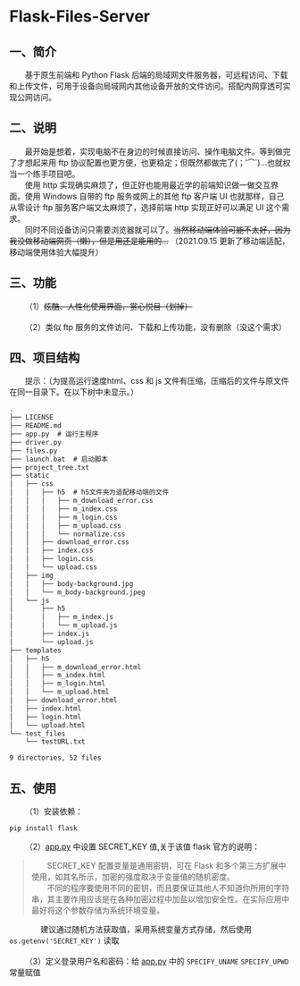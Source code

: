# Flask-Files-Server
## 一、简介
&emsp;&emsp;基于原生前端和 Python Flask 后端的局域网文件服务器，可远程访问、下载和上传文件，可用于设备向局域网内其他设备开放的文件访问。搭配内网穿透可实现公网访问。

## 二、说明
&emsp;&emsp;最开始是想着，实现电脑不在身边的时候直接访问、操作电脑文件。等到做完了才想起来用 ftp 协议配置也更方便，也更稳定；但既然都做完了(；′⌒`)...也就权当一个练手项目吧。<br>
&emsp;&emsp;使用 http 实现确实麻烦了，但正好也能用最近学的前端知识做一做交互界面。使用 Windows 自带的 ftp 服务或网上的其他 ftp 客户端 UI 也就那样，自己从零设计 ftp 服务客户端又太麻烦了，选择前端 http 实现正好可以满足 UI 这个需求。<br>
&emsp;&emsp;同时不同设备访问只需要浏览器就可以了。~~当然移动端体验可能不太好，因为我没做移动端网页（懒），但是用还是能用的...~~ （2021.09.15 更新了移动端适配，移动端使用体验大幅提升）

## 三、功能
&emsp;&emsp;（1）~~炫酷、人性化使用界面，赏心悦目（划掉）~~<br><br>
&emsp;&emsp;（2）类似 ftp 服务的文件访问、下载和上传功能，没有删除（没这个需求）

## 四、项目结构
&emsp;&emsp;提示：（为提高运行速度html、css 和 js 文件有压缩，压缩后的文件与原文件在同一目录下。在以下树中未显示。）
```txt
.
├── LICENSE
├── README.md
├── app.py	# 运行主程序
├── driver.py
├── files.py
├── launch.bat	# 启动脚本
├── project_tree.txt
├── static
│   ├── css
│   │   ├── h5	# h5文件夹为适配移动端的文件
│   │   │   ├── m_download_error.css
│   │   │   ├── m_index.css
│   │   │   ├── m_login.css
│   │   │   ├── m_upload.css
│   │   │   └── normalize.css
│   │   ├── download_error.css
│   │   ├── index.css
│   │   ├── login.css
│   │   └── upload.css
│   ├── img
│   │   ├── body-background.jpg
│   │   └── m_body-background.jpeg
│   └── js
│       ├── h5
│       │   ├── m_index.js
│       │   └── m_upload.js
│       ├── index.js
│       └── upload.js
├── templates
│   ├── h5
│   │   ├── m_download_error.html
│   │   ├── m_index.html
│   │   ├── m_login.html
│   │   └── m_upload.html
│   ├── download_error.html
│   ├── index.html
│   ├── login.html
│   └── upload.html
└── test_files
    └── testURL.txt

9 directories, 52 files

```

## 五、使用
&emsp;&emsp;（1）安装依赖：
```cmd
pip install flask
```
&emsp;&emsp;（2）[app.py](https://github.com/AiCorein/Flask-Files-Server/blob/main/app.py) 中设置 SECRET_KEY 值,关于该值 flask 官方的说明：
>&emsp;&emsp;SECRET_KEY 配置变量是通用密钥，可在 Flask 和多个第三方扩展中使用，如其名所示，加密的强度取决于变量值的随机密度。<br>
>&emsp;&emsp;不同的程序要使用不同的密钥，而且要保证其他人不知道你所用的字符串，其主要作用应该是在各种加密过程中加盐以增加安全性。在实际应用中最好将这个参数存储为系统环境变量。

&emsp;&emsp;&emsp;&emsp;建议通过随机方法获取值，采用系统变量方式存储，然后使用 `os.getenv('SECRET_KEY')` 读取<br><br>
&emsp;&emsp;（3）定义登录用户名和密码：给 [app.py](https://github.com/AiCorein/Flask-Files-Server/blob/main/app.py) 中的 `SPECIFY_UNAME` `SPECIFY_UPWD` 常量赋值